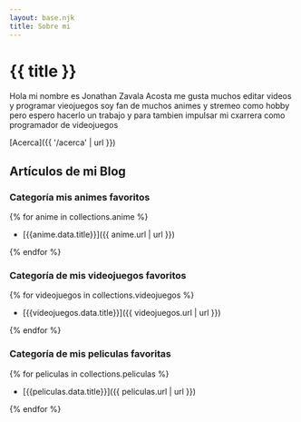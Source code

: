 ```yaml
---
layout: base.njk
title: Sobre mi
---
```


# {{ title }}

Hola mi nombre es Jonathan Zavala Acosta me gusta muchos editar videos y programar vieojuegos soy fan de muchos animes y stremeo como hobby pero espero hacerlo un trabajo y para tambien impulsar mi cxarrera como programador de videojuegos

[Acerca]({{ '/acerca' | url }})

## Artículos de mi Blog

### Categoría mis animes favoritos

{% for anime in collections.anime %}

- [{{anime.data.title}}]({{ anime.url | url }})

{% endfor %}

### Categoría de mis videojuegos favoritos

{% for videojuegos in collections.videojuegos %}

- [{{videojuegos.data.title}}]({{ videojuegos.url | url }})

{% endfor %}

### Categoría de mis peliculas favoritas

{% for peliculas in collections.peliculas %}

- [{{peliculas.data.title}}]({{ peliculas.url | url }})

{% endfor %}